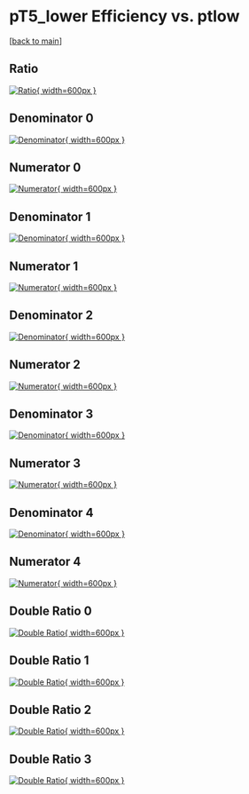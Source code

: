 # pT5_lower Efficiency vs. ptlow

[[back to main](./)]



## Ratio

[![Ratio](../mtv/var/pT5_lower_vtr_11_0_eff_ptlow.png){ width=600px }](../mtv/var/pT5_lower_vtr_11_0_eff_ptlow.pdf)

## Denominator 0

[![Denominator](../mtv/den/pT5_lower_vtr_11_0_eff_ptlow_den0.png){ width=600px }](../mtv/den/pT5_lower_vtr_11_0_eff_ptlow_den0.pdf)

## Numerator 0

[![Numerator](../mtv/num/pT5_lower_vtr_11_0_eff_ptlow_num0.png){ width=600px }](../mtv/num/pT5_lower_vtr_11_0_eff_ptlow_num0.pdf)

## Denominator 1

[![Denominator](../mtv/den/pT5_lower_vtr_11_0_eff_ptlow_den1.png){ width=600px }](../mtv/den/pT5_lower_vtr_11_0_eff_ptlow_den1.pdf)

## Numerator 1

[![Numerator](../mtv/num/pT5_lower_vtr_11_0_eff_ptlow_num1.png){ width=600px }](../mtv/num/pT5_lower_vtr_11_0_eff_ptlow_num1.pdf)

## Denominator 2

[![Denominator](../mtv/den/pT5_lower_vtr_11_0_eff_ptlow_den2.png){ width=600px }](../mtv/den/pT5_lower_vtr_11_0_eff_ptlow_den2.pdf)

## Numerator 2

[![Numerator](../mtv/num/pT5_lower_vtr_11_0_eff_ptlow_num2.png){ width=600px }](../mtv/num/pT5_lower_vtr_11_0_eff_ptlow_num2.pdf)

## Denominator 3

[![Denominator](../mtv/den/pT5_lower_vtr_11_0_eff_ptlow_den3.png){ width=600px }](../mtv/den/pT5_lower_vtr_11_0_eff_ptlow_den3.pdf)

## Numerator 3

[![Numerator](../mtv/num/pT5_lower_vtr_11_0_eff_ptlow_num3.png){ width=600px }](../mtv/num/pT5_lower_vtr_11_0_eff_ptlow_num3.pdf)

## Denominator 4

[![Denominator](../mtv/den/pT5_lower_vtr_11_0_eff_ptlow_den4.png){ width=600px }](../mtv/den/pT5_lower_vtr_11_0_eff_ptlow_den4.pdf)

## Numerator 4

[![Numerator](../mtv/num/pT5_lower_vtr_11_0_eff_ptlow_num4.png){ width=600px }](../mtv/num/pT5_lower_vtr_11_0_eff_ptlow_num4.pdf)

## Double Ratio 0

[![Double Ratio](../mtv/ratio/pT5_lower_vtr_11_0_eff_ptlow_ratio0.png){ width=600px }](../mtv/ratio/pT5_lower_vtr_11_0_eff_ptlow_ratio0.pdf)

## Double Ratio 1

[![Double Ratio](../mtv/ratio/pT5_lower_vtr_11_0_eff_ptlow_ratio1.png){ width=600px }](../mtv/ratio/pT5_lower_vtr_11_0_eff_ptlow_ratio1.pdf)

## Double Ratio 2

[![Double Ratio](../mtv/ratio/pT5_lower_vtr_11_0_eff_ptlow_ratio2.png){ width=600px }](../mtv/ratio/pT5_lower_vtr_11_0_eff_ptlow_ratio2.pdf)

## Double Ratio 3

[![Double Ratio](../mtv/ratio/pT5_lower_vtr_11_0_eff_ptlow_ratio3.png){ width=600px }](../mtv/ratio/pT5_lower_vtr_11_0_eff_ptlow_ratio3.pdf)

